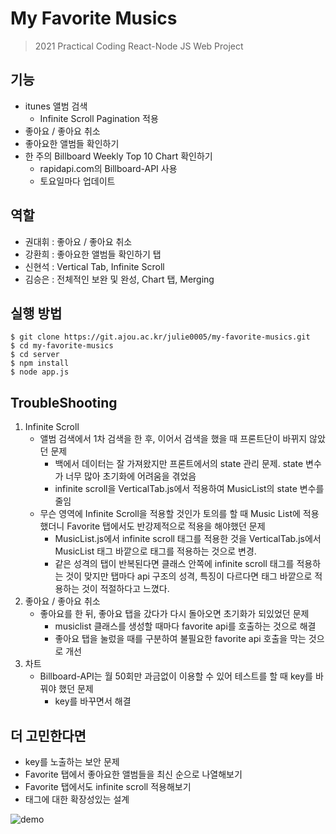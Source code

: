 # My Favorite Musics

> 2021 Practical Coding React-Node JS Web Project

## 기능

- itunes 앨범 검색
  - Infinite Scroll Pagination 적용
- 좋아요 / 좋아요 취소
- 좋아요한 앨범들 확인하기
- 한 주의 Billboard Weekly Top 10 Chart 확인하기
  - rapidapi.com의 Billboard-API 사용
  - 토요일마다 업데이트

## 역할

- 권대휘 : 좋아요 / 좋아요 취소
- 강환희 : 좋아요한 앨범들 확인하기 탭
- 신현석 : Vertical Tab, Infinite Scroll
- 김승은 : 전체적인 보완 및 완성, Chart 탭, Merging

## 실행 방법

```
$ git clone https://git.ajou.ac.kr/julie0005/my-favorite-musics.git
$ cd my-favorite-musics
$ cd server
$ npm install
$ node app.js
```

## TroubleShooting

1. Infinite Scroll
   - 앨범 검색에서 1차 검색을 한 후, 이어서 검색을 했을 때 프론트단이 바뀌지 않았던 문제
     - 백에서 데이터는 잘 가져왔지만 프론트에서의 state 관리 문제. state 변수가 너무 많아 초기화에 어려움을 겪었음
     - infinite scroll을 VerticalTab.js에서 적용하여 MusicList의 state 변수를 줄임
   - 무슨 영역에 Infinite Scroll을 적용할 것인가 토의를 할 때 Music List에 적용했더니 Favorite 탭에서도 반강제적으로 적용을 해야했던 문제
     - MusicList.js에서 infinite scroll 태그를 적용한 것을 VerticalTab.js에서 MusicList 태그 바깥으로 태그를 적용하는 것으로 변경.
     - 같은 성격의 탭이 반복된다면 클래스 안쪽에 infinite scroll 태그를 적용하는 것이 맞지만 탭마다 api 구조의 성격, 특징이 다르다면 태그 바깥으로 적용하는 것이 적절하다고 느꼈다.
2. 좋아요 / 좋아요 취소
   - 좋아요를 한 뒤, 좋아요 탭을 갔다가 다시 돌아오면 초기화가 되있었던 문제
     - musiclist 클래스를 생성할 때마다 favorite api를 호출하는 것으로 해결
     - 좋아요 탭을 눌렀을 때를 구분하여 불필요한 favorite api 호출을 막는 것으로 개선
3. 차트
   - Billboard-API는 월 50회만 과금없이 이용할 수 있어 테스트를 할 때 key를 바꿔야 했던 문제
     - key를 바꾸면서 해결

## 더 고민한다면

- key를 노출하는 보안 문제
- Favorite 탭에서 좋아요한 앨범들을 최신 순으로 나열해보기
- Favorite 탭에서도 infinite scroll 적용해보기
- 태그에 대한 확장성있는 설계

![demo](demo.gif)
